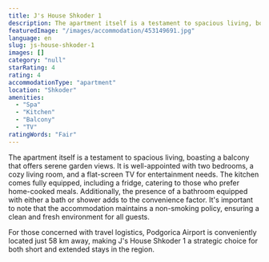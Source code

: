 ```yaml
---
title: J's House Shkoder 1
description: The apartment itself is a testament to spacious living, boasting a balcony that offers serene garden views. It is well-appointed with two bedrooms, a cozy livin
featuredImage: "/images/accommodation/453149691.jpg"
language: en
slug: js-house-shkoder-1
images: []
category: "null"
starRating: 4
rating: 4
accommodationType: "apartment"
location: "Shkoder"
amenities:
  - "Spa"
  - "Kitchen"
  - "Balcony"
  - "TV"
ratingWords: "Fair"
---
```


The apartment itself is a testament to spacious living, boasting a balcony that offers serene garden views. It is well-appointed with two bedrooms, a cozy living room, and a flat-screen TV for entertainment needs. The kitchen comes fully equipped, including a fridge, catering to those who prefer home-cooked meals. Additionally, the presence of a bathroom equipped with either a bath or shower adds to the convenience factor. It's important to note that the accommodation maintains a non-smoking policy, ensuring a clean and fresh environment for all guests.

For those concerned with travel logistics, Podgorica Airport is conveniently located just 58 km away, making J's House Shkoder 1 a strategic choice for both short and extended stays in the region.

